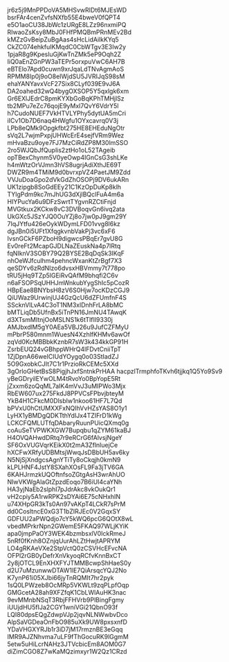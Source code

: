 jr6z5j9MnPPDoVA5MHSvwRIDt6MJEsWD
bsrFAr4cenZvfsNXfb55E4bweV0fQPT4
e5O1aoCU38JbWc1zURgE8LZz96nxmiPQ
RIwaoZsKsy8MbJ0FHfPMQBmPRnMEv2Bd
kMZzGvBeipZuBgAas4sHcLidAilkKYq5
CkZC074ehkfuIKMqdC0CbWTgv3E3Iw2y
1pjaR8g9KpesluGjKwTnZMk5eP9Oqh2Z
IiQ0aEnZGnPW3aTEPr5orxpuVwC6AH7B
eBTElo7Apd0cuwn9xrJqaLdTNvAgmAoS
RPMM8Ip0j9oO8eIWjdSU5JVRIJqS98sM
ehaYANYavxVcF27Six8CLyf039E9vJ6A
DA2oahed32wQ4bygOXSOP5Y5qxlgk6xm
Gr6EXlJEdrC8pmKYXbGoBqKPhTMHjlSz
tb2MPu7eZc76qojE9yMxl7QvY6VdrY5l
h7CudoNUEF7VkHTVLYPhy5dytUA5mCri
iICv1Ob7D6naq4HWgfu1OYxcavrq0V3j
LPb8eQMk9Opgkfbt275HE8EHEduNgOtr
sVq2L7wjmPxpjUHWcErE4sejfVRm9Wez
mHvaBzu9oye7FJ7MzCiRdZP8M30lmSSO
2ro5WJQbJfQuplis2ztHo1oL52TAgeib
opTBexChynm5V0yeOwp4IGnCsG3shLKe
h4mWtzOrVJmn3hVS8ugrjAdiXthJE69T
DWZR9m4TMiM9d0bvrxpVZ4PaetJM9Zdd
VVJuDoaGpo2dVkGdZhOSOPj9DV6ukARn
UK1zipgb8SoGdEEy21C1KzOpDuKp8klh
TYlgPdm9kc7mJhUG3dXjlBQclFuA4m6a
HIYPucYa6u9DFzSwrtTYgvnRZCtiFnjd
MVGtkux2KCkw8vC3DVBoqvGn6ivq2ata
UkGXc5JSzYJQ0OuYZj8o7jw0pJ9gm29Y
7IqJYtfu426eOykWDymLFD01vvg8l6kz
dgJBn0i5UFt1XfqgkvnbVakPj3vc6xF6
IvsnGCkF6PZboH9digwcsPBqEr7gvU8G
Ev0reFt2McapGJDLNaZEuskNa4p7lRtq
fqNIknV3SOBY79Q2BYSE2BqDqSk3IKqF
nhOeWJfculhm4pehncWxanKtZrBgf7X3
qeSDYv6zRdNIzo6dvsxHBVmmy7t778po
tRU5jHq9TZp5lGEiRvQAfM9bhqfi2C6v
n6aFSOPSqUHHJmWnkubYygShIc5pCozR
HBpEae8BNYbsH8zV6S0Hjw7ocKDzCGJ9
QiUWaz9UrwinjUJ4GzQcU6dZFUmfnF4S
SScknVlLvA4C3oT1NM3xlDnhFrLA8bMC
bMTLiqDb5UfnBx5iTnPN16JmNU4TAwqK
d3XTsmMItnjOoMSLNS1k6tTlflI9330j
AMJbxdlM5gY0AEa5VBJ26u9JufCZFMyU
mPbrP580mnm1WuesN4XzhlfKHMv6awOf
zqVd0KcMBBbkKznbR7sW3k434kkGP91H
ZsrbEUQ24vGBhppWHrQ4lFDvtCniiTpT
1ZjDpnA66weICIUdYOygq0o03StIadZJ
5O9GxobkCJIt7C1r1PrzioRkCEMc5XXd
3gOrloGHetBsS8PigjhJxfSntnkPrHAA
hacpzlTrmphfoTKvh6tjjkq1Q5Yo9Sv9
yBeGDryilEYwOLM4tRvoYo0BpYopE5Rt
jZxxm6zoQqML7aIK4mVvJ3uMIPWo3Mjx
RbEW607ux275FkdJ8PPVCsFPbvjbteyM
YkB4H1CFkcM0Dlsblw1nkoo61HF7L7Qd
bPVxU0hCtUMXXFxNQIhVvHZsYAS8O1y1
LyHX1yBMDgQDKTthYdIJx4TZIFrD1kWg
LCKCFQMLUTfqDAbaryRuunPUicQXmq0g
coAuSeTVPWKXGW7Bupqbu1qZYM61kaBJ
H4OVQAHwdDRtq7r9eRCrG6fAlvsjNgeY
SF6OxVUGVqrKEikX0t2mA3ZflnluejCe
hXCFwXRfyUDBMtsjWwqJsDBbUH5av6ky
N5NjSjXndgcsAgnYTiTy8oCkqjh0kmN9
kLPLHNF4JstY8SXahXOsFL9Fa3jTV6GA
6KAHJrmzkUQOftnfsoZGtgAsH3wrAhUO
NIwVKWgAlaGtZpzdEoqo7B6iUI4caYNh
HA3yjNaEb2slphI7pJdrAkc8vkOukQr1
vH2cpiy5A1rwRPK2sDYAi6E75cNHxhIN
u74XHpGR3kTs0An97vAKpT4LCkR7sPrM
dd0CosltncE0xG3T1bZIRJEc0V2GqxSY
GDFUU2aPWQdjo7cY5kWQ6pcG6QOtX8wL
vbedMPrkrNpn2GWemE5FKAQ97WLjKYiK
apa0jmpPaOY3WEK4bzmbsxlV0IckRmeJ
5nRf0fKnh8OZnjqUurAhLZtHwjtAPRYM
LO4gRKAeVXe2StpVctQ0zCSVHcEFvcNA
OFPl2rGB0yDefrXnVkyoqRCfvKnnBxCT
2y8jOTCL9EnXHXFYJTMMBcwpShHaeS0y
d2U7uMzunwwDTAW1lE7QiArsqcYQJ2No
K7ynP61i05XJbi66jyTnRQMIt7hr2pyk
1sQ0LPWzeb8OcMRp5VKWLt9zqPLpfOqp
GMGcetA28ah9XFZfqK1CbLWlAuHK3nac
9evMMnbNSqT3RbjFFHVrb9PlBingFgmy
iUUjdHU5fIJa2CGY1wniVGi21QbnO93f
LQI80dpsEQgZdwpVJp2jqvNLNWwbvDco
AlpSaVGDeaOnFbO985uXk9UW8pxsxnfD
YDaVHGXYRJb1r3iD7jM17rmznBE3eGqq
IMR9AJZNhvma7uLF9fThGocuRK9lGgmM
5etw5uHiLcrNAHz3JTVcbicEm8AOM0G7
diZimCGO8Z7wKaMQzimxyr1W2Qz1CRzd

